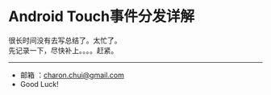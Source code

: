 ﻿Android Touch事件分发详解
===

很长时间没有去写总结了。太忙了。        
先记录一下，尽快补上。。。。赶紧。

---

- 邮箱 ：charon.chui@gmail.com  
- Good Luck! 
